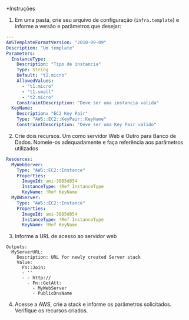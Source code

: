 *Instruções

1. Em uma pasta, crie seu arquivo de configuração (`infra.template`) e informe a versão e parâmetros que desejar:

```yaml
---
AWSTemplateFormatVersion: "2010-09-09"
Description: "Um template"
Parameters:
  InstanceType:
    Description: "Tipo de instancia"
    Type: String
    Default: "t2.micro"
    AllowedValues:
      - "t1.micro"
      - "t1.small"
      - "t2.micro"
    ConstraintDescription: "Deve ser uma instancia valida"
  KeyName:
    Description: "EC2 Key Pair"
    Type: "AWS::EC2::KeyPair::KeyName"
    ConstraintDescription: "Deve ser uma Key Pair valido"
```

2. Crie dois recursos. Um como servidor Web e Outro para Banco de Dados. Nomeie-os adequadamente e faça referência
aos parâmetros utilizados

```yaml
Resources:
  MyWebServer:
    Type: "AWS::EC2::Instance"
    Properties:
      ImageId: ami-3885d854
      InstanceType: !Ref InstanceType
      KeyName: !Ref KeyName
  MyDBServer:
    Type: "AWS::EC2::Instance"
    Properties:
      ImageId: ami-3885d854
      InstanceType: !Ref InstanceType
      KeyName: !Ref KeyName
```

3. Informe a URL de acesso ao servidor web

```
Outputs:
  MyServerURL:
    Description: URL for newly created Server stack
    Value:
      Fn::Join:
      - ''
      - - http://
        - Fn::GetAtt:
          - MyWebServer
          - PublicDnsName
```

4. Acesse a AWS, crie a stack e informe os parâmetros solicitados. Verifique os recursos criados.